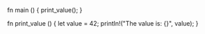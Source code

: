 fn main () {
    print_value();
}

fn print_value () {
    let value = 42;
    println!("The value is: {}", value);
}

